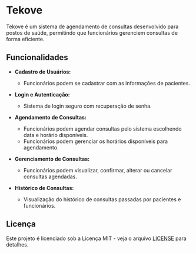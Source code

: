 # Tekove

Tekove é um sistema de agendamento de consultas desenvolvido para postos de saúde, permitindo que funcionários gerenciem consultas de forma eficiente.

## Funcionalidades

- **Cadastro de Usuários:**
  - Funcionários podem se cadastrar com as informações de pacientes.

- **Login e Autenticação:**
  - Sistema de login seguro com recuperação de senha.

- **Agendamento de Consultas:**
  - Funcionários podem agendar consultas pelo sistema escolhendo data e horário disponíveis.
  - Funcionários podem gerenciar os horários disponíveis para agendamento.

- **Gerenciamento de Consultas:**
  - Funcionários podem visualizar, confirmar, alterar ou cancelar consultas agendadas.

- **Histórico de Consultas:**
  - Visualização do histórico de consultas passadas por pacientes e funcionários.

## Licença

Este projeto é licenciado sob a Licença MIT - veja o arquivo [LICENSE](LICENSE) para detalhes.
